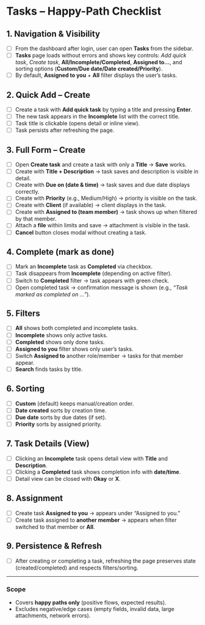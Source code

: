 # Tasks – Happy-Path Checklist

## 1. Navigation & Visibility

- [ ] From the dashboard after login, user can open **Tasks** from the sidebar.
- [ ] **Tasks** page loads without errors and shows key controls: _Add quick task_, _Create task_, **All/Incomplete/Completed**, **Assigned to…**, and sorting options (**Custom/Due date/Date created/Priority**).
- [ ] By default, **Assigned to you** + **All** filter displays the user’s tasks.

## 2. Quick Add – Create

- [ ] Create a task with **Add quick task** by typing a title and pressing **Enter**.
- [ ] The new task appears in the **Incomplete** list with the correct title.
- [ ] Task title is clickable (opens detail or inline view).
- [ ] Task persists after refreshing the page.

## 3. Full Form – Create

- [ ] Open **Create task** and create a task with only a **Title** → **Save** works.
- [ ] Create with **Title + Description** → task saves and description is visible in detail.
- [ ] Create with **Due on (date & time)** → task saves and due date displays correctly.
- [ ] Create with **Priority** (e.g., Medium/High) → priority is visible on the task.
- [ ] Create with **Client** (if available) → client displays in the task.
- [ ] Create with **Assigned to (team member)** → task shows up when filtered by that member.
- [ ] Attach a **file** within limits and save → attachment is visible in the task.
- [ ] **Cancel** button closes modal without creating a task.

## 4. Complete (mark as done)

- [ ] Mark an **Incomplete** task as **Completed** via checkbox.
- [ ] Task disappears from **Incomplete** (depending on active filter).
- [ ] Switch to **Completed** filter → task appears with green check.
- [ ] Open completed task → confirmation message is shown (e.g., _“Task marked as completed on …”_).

## 5. Filters

- [ ] **All** shows both completed and incomplete tasks.
- [ ] **Incomplete** shows only active tasks.
- [ ] **Completed** shows only done tasks.
- [ ] **Assigned to you** filter shows only user’s tasks.
- [ ] Switch **Assigned to** another role/member → tasks for that member appear.
- [ ] **Search** finds tasks by title.

## 6. Sorting

- [ ] **Custom** (default) keeps manual/creation order.
- [ ] **Date created** sorts by creation time.
- [ ] **Due date** sorts by due dates (if set).
- [ ] **Priority** sorts by assigned priority.

## 7. Task Details (View)

- [ ] Clicking an **Incomplete** task opens detail view with **Title** and **Description**.
- [ ] Clicking a **Completed** task shows completion info with **date/time**.
- [ ] Detail view can be closed with **Okay** or **X**.

## 8. Assignment

- [ ] Create task **Assigned to you** → appears under “Assigned to you.”
- [ ] Create task assigned to **another member** → appears when filter switched to that member or **All**.

## 9. Persistence & Refresh

- [ ] After creating or completing a task, refreshing the page preserves state (created/completed) and respects filters/sorting.

---

### Scope

- Covers **happy paths only** (positive flows, expected results).
- Excludes negative/edge cases (empty fields, invalid data, large attachments, network errors).
